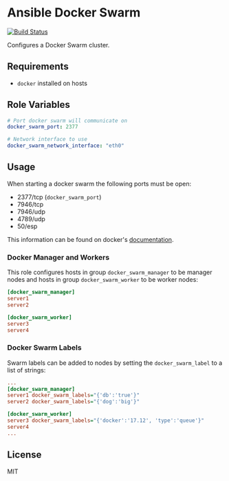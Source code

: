 # Ansible Docker Swarm

[![Build Status](https://travis-ci.org/thomasjpfan/ansible-docker-swarm-role.svg?branch=master)](https://travis-ci.org/thomasjpfan/ansible-docker-swarm-role)

Configures a Docker Swarm cluster.

## Requirements

- `docker` installed on hosts

## Role Variables

```yaml
# Port docker swarm will communicate on
docker_swarm_port: 2377

# Network interface to use
docker_swarm_network_interface: "eth0"
```

## Usage

When starting a docker swarm the following ports must be open:

- 2377/tcp (`docker_swarm_port`)
- 7946/tcp
- 7946/udp
- 4789/udp
- 50/esp

This information can be found on docker's [documentation](https://docs.docker.com/engine/swarm/swarm-tutorial/#open-protocols-and-ports-between-the-hosts).

### Docker Manager and Workers

This role configures hosts in group `docker_swarm_manager` to be manager nodes and hosts in group `docker_swarm_worker` to be worker nodes:

```ini
[docker_swarm_manager]
server1
server2

[docker_swarm_worker]
server3
server4
```

### Docker Swarm Labels

Swarm labels can be added to nodes by setting the `docker_swarm_label` to a list of strings:

```ini
...
[docker_swarm_manager]
server1 docker_swarm_labels="{'db':'true'}"
server2 docker_swarm_labels="{'dog':'big'}"

[docker_swarm_worker]
server3 docker_swarm_labels="{'docker':'17.12', 'type':'queue'}"
server4
...
```

## License

MIT

